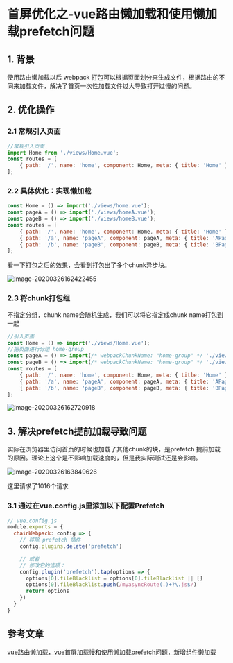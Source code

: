 # 首屏优化之-vue路由懒加载和使用懒加载prefetch问题

## 1. 背景

使用路由懒加载以后 webpack 打包可以根据页面划分来生成文件，根据路由的不同来加载文件，解决了首页一次性加载文件过大导致打开过慢的问题。

## 2. 优化操作

### 2.1 常规引入页面

```js
//常规引入页面
import Home from './views/Home.vue';
const routes = [
    { path: '/', name: 'home', component: Home, meta: { title: 'Home' } },
];
```

### 2.2 具体优化：实现懒加载

```jsx
const Home = () => import('./views/home.vue');
const pageA = () => import('./views/homeA.vue');
const pageB = () => import('./views/homeB.vue');
const routes = [
    { path: '/', name: 'home', component: Home, meta: { title: 'Home' } },
    { path: '/a', name: 'pageA', component: pageA, meta: { title: 'APage' } },
    { path: '/b', name: 'pageB', component: pageB, meta: { title: 'BPage' } }
];
```

看一下打包之后的效果，会看到打包出了多个chunk异步块。

![image-20200326162422455](https://abelsun-1256449468.cos.ap-beijing.myqcloud.com/image/image-20200326162422455.png)

### 2.3 将chunk打包组

不指定分组，chunk name会随机生成，我们可以将它指定成chunk name打包到一起

```js
//引入页面
const Home = () => import('./views/Home.vue');
//把页面进行分组 home-group
const pageA = () => import(/* webpackChunkName: "home-group" */ './views/homeA.vue');
const pageB = () => import(/* webpackChunkName: "home-group" */ './views/homeB.vue');
const routes = [
    { path: '/', name: 'home', component: Home, meta: { title: 'Home' } },
    { path: '/a', name: 'pageA', component: pageA, meta: { title: 'APage' } },
    { path: '/b', name: 'pageB', component: pageB, meta: { title: 'BPage' } }
];
```

![image-20200326162720918](https://abelsun-1256449468.cos.ap-beijing.myqcloud.com/image/image-20200326162720918.png)

## 3. 解决prefetch提前加载导致问题

实际在浏览器里访问首页的时候也加载了其他chunk的块，是prefetch 提前加载的原因。理论上这个是不影响加载速度的，但是我实际测试还是会影响。

![image-20200326163849626](https://abelsun-1256449468.cos.ap-beijing.myqcloud.com/image/image-20200326163849626.png)

这里请求了1016个请求

### 3.1 通过在vue.config.js里添加以下配置Prefetch

```jsx
// vue.config.js
module.exports = {
  chainWebpack: config => {
    // 移除 prefetch 插件
    config.plugins.delete('prefetch')

    // 或者
    // 修改它的选项：
    config.plugin('prefetch').tap(options => {
      options[0].fileBlacklist = options[0].fileBlacklist || []
      options[0].fileBlacklist.push(/myasyncRoute(.)+?\.js$/)
      return options
    })
  }
}
```

## 参考文章

[vue路由懒加载，vue首屏加载慢和使用懒加载prefetch问题，新增组件懒加载](https://www.jianshu.com/p/45fe75d059e2)

